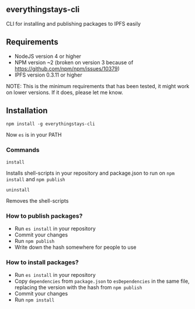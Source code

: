 ## everythingstays-cli

CLI for installing and publishing packages to IPFS easily

## Requirements

* NodeJS version 4 or higher
* NPM version ~2 (broken on version 3 because of https://github.com/npm/npm/issues/10379)
* IPFS version 0.3.11 or higher

NOTE: This is the minimum requirements that has been tested, it might work on lower versions. If it does, please let me know.

## Installation

`npm install -g everythingstays-cli`

Now `es` is in your PATH

### Commands

`install`

Installs shell-scripts in your repository and package.json to run on `npm install` and `npm publish`

`uninstall`

Removes the shell-scripts

### How to publish packages?

* Run `es install` in your repository
* Commit your changes
* Run `npm publish`
* Write down the hash somewhere for people to use

### How to install packages?

* Run `es install` in your repository
* Copy `dependencies` from `package.json` to `esDependencies` in the same file, replacing the version with the hash from `npm publish`
* Commit your changes
* Run `npm install`

